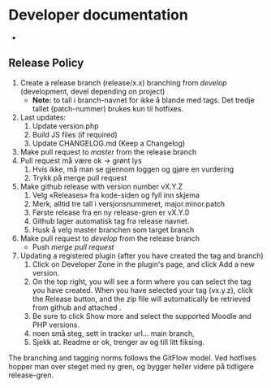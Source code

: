 # Developer documentation
*

## Release Policy

1. Create a release branch (release/x.x) branching from *develop* (development, devel depending on project)
    + **Note:** to tall i branch-navnet for ikke å blande med tags.  Det tredje tallet (patch-nummer) brukes kun til hotfixes.
2. Last updates:
    1. Update version.php
    2. Build JS files (if required)
    3. Update CHANGELOG.md (Keep a Changelog)
3. Make pull request to *master* from the release branch 
4. Pull request må være ok -> grønt lys
    1. Hvis ikke, må man se gjennom loggen og gjøre en vurdering
    1. Trykk på merge pull request
5. Make github release with version number vX.Y.Z
    1. Velg «Releases» fra kode-siden og fyll inn skjema
    1. Merk, alltid tre tall i versjonsnummeret, major.minor.patch
    1. Første release fra en ny release-gren er vX.Y.0
    1. Github lager automatisk tag fra release navnet.
    1. Husk å velg master branchen som target branch
6. Make pull request to *develop* from the release branch 
    + Push *merge pull request*
7. Updating a registered plugin (after you have created the tag and branch)
    1. Click on Developer Zone in the plugin's page, and click Add a new version.
    1. On the top right, you will see a form where you can select the tag you have created.
       When you have selected your tag (vx.y.z), click the Release button,
       and the zip file will automatically be retrieved from github and attached .
    1. Be sure to click Show more and select the supported Moodle and PHP versions.
    1. noen små steg, sett in tracker url… main branch,
    1. Sjekk at. Readme er ok, trenger av og till litt fiksing.

The branching and tagging norms follows the GitFlow model. Ved hotfixes hopper man over steget med ny gren, og bygger heller videre på tidligere release-gren.
